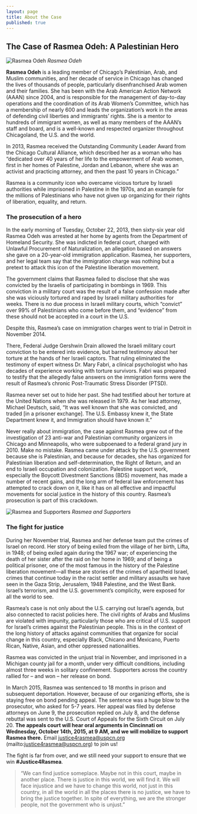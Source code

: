 ```yaml
---
layout: page
title: About the Case
published: true
---
```



## The Case of Rasmea Odeh: A Palestinian Hero

![Rasmea Odeh]({{site.baseurl}}/assets/img/rasmea_keffiyeh.jpg)
_Rasmea Odeh_  

**Rasmea Odeh** is a leading member of Chicago’s Palestinian, Arab, and Muslim communities, and her decade of service in Chicago has changed the lives of thousands of people, particularly disenfranchised Arab women and their families. She has been with the Arab American Action Network (AAAN) since 2004, and is responsible for the management of day-to-day operations and the coordination of its Arab Women’s Committee, which has a membership of nearly 600 and leads the organization’s work in the areas of defending civil liberties and immigrants’ rights. She is a mentor to hundreds of immigrant women, as well as many members of the AAAN’s staff and board, and is a well-known and respected organizer throughout Chicagoland, the U.S. and the world.

In 2013, Rasmea received the Outstanding Community Leader Award from the Chicago Cultural Alliance, which described her as a woman who has “dedicated over 40 years of her life to the empowerment of Arab women, first in her homes of Palestine, Jordan and Lebanon, where she was an activist and practicing attorney, and then the past 10 years in Chicago.”

Rasmea is a community icon who overcame vicious torture by Israeli authorities while imprisoned in Palestine in the 1970s, and an example for the millions of Palestinians who have not given up organizing for their rights of liberation, equality, and return.

### The prosecution of a hero

In the early morning of Tuesday, October 22, 2013, then sixty-six year old Rasmea Odeh was arrested at her home by agents from the Department of Homeland Security. She was indicted in federal court, charged with Unlawful Procurement of Naturalization, an allegation based on answers she gave on a 20-year-old immigration application. Rasmea, her supporters, and her legal team say that the immigration charge was nothing but a pretext to attack this icon of the Palestine liberation movement.

The government claims that Rasmea failed to disclose that she was convicted by the Israelis of participating in bombings in 1969. This conviction in a military court was the result of a false confession made after she was viciously tortured and raped by Israeli military authorities for weeks. There is no due process in Israeli military courts, which “convict” over 99% of Palestinians who come before them, and “evidence” from these should not be accepted in a court in the U.S. 

Despite this, Rasmea’s case on immigration charges went to trial in Detroit in November 2014.

There, Federal Judge Gershwin Drain allowed the Israeli military court conviction to be entered into evidence, but barred testimony about her torture at the hands of her Israeli captors. That ruling eliminated the testimony of expert witness Dr. Mary Fabri, a clinical psychologist who has decades of experience working with torture survivors. Fabri was prepared to testify that the allegedly false answers on the immigration forms were the result of Rasmea’s chronic Post-Traumatic Stress Disorder (PTSD). 

Rasmea never set out to hide her past. She had testified about her torture at the United Nations when she was released in 1979. As her lead attorney, Michael Deutsch, said, “It was well known that she was convicted, and traded [in a prisoner exchange]. The U.S. Embassy knew it, the State Department knew it, and Immigration should have known it.” 

Never really about immigration, the case against Rasmea grew out of the investigation of 23 anti-war and Palestinian community organizers in Chicago and Minneapolis, who were subpoenaed to a federal grand jury in 2010. Make no mistake. Rasmea came under attack by the U.S. government because she is Palestinian, and because for decades, she has organized for Palestinian liberation and self-determination, the Right of Return, and an end to Israeli occupation and colonization. Palestine support work, especially the Boycott Divestment Sanctions (BDS) movement, has made a number of recent gains, and the long arm of federal law enforcement has attempted to crack down on it, like it has on all effective and impactful movements for social justice in the history of this country. Rasmea’s prosecution is part of this crackdown.

![Rasmea and Supporters]({{site.baseurl}}/assets/img/rasmea_supporters.jpg)
_Rasmea and Supporters_  

### The fight for justice

During her November trial, Rasmea and her defense team put the crimes of Israel on record. Her story of being exiled from the village of her birth, Lifta, in 1948; of being exiled again during the 1967 war; of experiencing the death of her sister after the raid on her home in 1969; and of being a political prisoner, one of the most famous in the history of the Palestine liberation movement—all these are stories of the crimes of apartheid Israel, crimes that continue today in the racist settler and military assaults we have seen in the Gaza Strip, Jerusalem, 1948 Palestine, and the West Bank. Israel’s terrorism, and the U.S. government’s complicity, were exposed for all the world to see.

Rasmea’s case is not only about the U.S. carrying out Israel’s agenda, but also connected to racist policies here. The civil rights of Arabs and Muslims are violated with impunity, particularly those who are critical of U.S. support for Israel’s crimes against the Palestinian people. This is in the context of the long history of attacks against communities that organize for social change in this country, especially Black, Chicano and Mexicano, Puerto Rican, Native, Asian, and other oppressed nationalities.

Rasmea was convicted in the unjust trial in November, and imprisoned in a Michigan county jail for a month, under very difficult conditions, including almost three weeks in solitary confinement. Supporters across the country rallied for – and won – her release on bond. 

In March 2015, Rasmea was sentenced to 18 months in prison and subsequent deportation. However, because of our organizing efforts, she is staying free on bond pending appeal. The sentence was a huge blow to the prosecutor, who asked for 5-7 years. Her appeal was filed by defense attorneys on June 9, the prosecution replied on July 8, and the defense rebuttal was sent to the U.S. Court of Appeals for the Sixth Circuit on July 20. **The appeals court will hear oral arguments in Cincinnati on Wednesday, October 14th, 2015, at 9 AM, and we will mobilize to support Rasmea there.** Email justice4rasmea@uspcn.org (mailto:justice4rasmea@uspcn.org) to join us!
 
The fight is far from over, and we still need your support to ensure that we win **#Justice4Rasmea**. 

> “We can find justice someplace. Maybe not in this court, maybe in another place. There is justice in this world, we will find it. We will face injustice and we have to change this world, not just in this country, in all the world in all the places there is no justice, we have to bring the justice together. In spite of everything, we are the stronger people, not the government who is unjust.”
